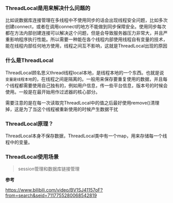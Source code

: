 ### ThreadLocal是用来解决什么问题的

比如说数据库连接管理在多线程中不使用同步的话会出现线程安全问题，比如多次创建connect，或者在调用connect的地方不能做到同步保障安全。使用同步每次都在方法内部创建连接可以解决这个问题，但是会导致服务器压力非常大，并且严重影响程序执行性能。所以需要一种能在各个线程内部使用线程自有变量的技术，能在线程内部任何地方使用，线程之间互不影响，这就是ThreadLocal出现的原因

### 什么是ThreadLocal

ThreadLocal顾名思义thread线程local本地，是线程本地的一个东西。也就是说`变量是线程本地`的，在线程之间是隔离的。一般用来保存要重复使用的数据，并且每个线程都需要使用自己独有的，例如用户信息，传一些平台信息，版本号的时候会使用。一般是在最开始用作过滤器的核心部分。

需要注意的是在每一次读取完ThreadLocal中的值之后最好使用remove()清理掉，这是为了当这个线程被重新使用的时候产生数据干扰

### ThreadLocal原理？

ThreadLocal本身不保存数据，ThreadLocal类中有一个map，用来存储每一个线程中的变量。

### ThreadLocal使用场景

> session管理和数据库链接管理

**参考**

https://www.bilibili.com/video/BV1SJ41157oF?from=search&seid=7117755280068542819